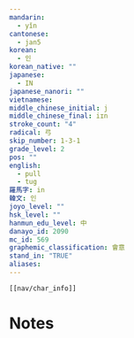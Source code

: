 ```yaml
---
mandarin:
  - yǐn
cantonese:
  - jan5
korean:
  - 인
korean_native: ""
japanese:
  - IN
japanese_nanori: ""
vietnamese:
middle_chinese_initial: j
middle_chinese_final: iɪn
stroke_count: "4"
radical: 弓
skip_number: 1-3-1
grade_level: 2
pos: ""
english:
  - pull
  - tug
羅馬字: in
韓文: 인
joyo_level: ""
hsk_level: ""
hanmun_edu_level: 中
danayo_id: 2090
mc_id: 569
graphemic_classification: 會意
stand_in: "TRUE"
aliases:
---
```

```meta-bind-embed
[[nav/char_info]]
```

# Notes

